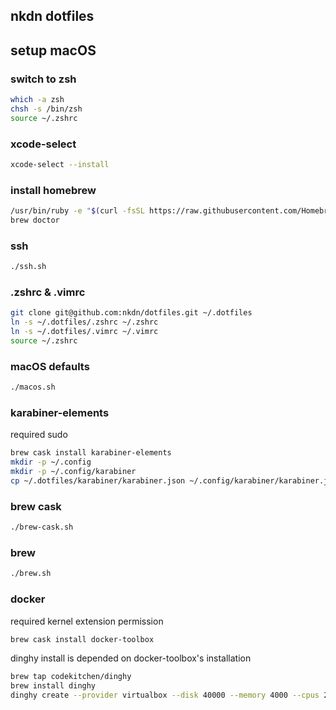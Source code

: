 ## nkdn dotfiles

## setup macOS

### switch to zsh

```bash
which -a zsh
chsh -s /bin/zsh
source ~/.zshrc
```

### xcode-select

```bash
xcode-select --install
```

### install homebrew

```bash
/usr/bin/ruby -e "$(curl -fsSL https://raw.githubusercontent.com/Homebrew/install/master/install)"
brew doctor
```

### ssh

```bash
./ssh.sh
```

### .zshrc & .vimrc

```bash
git clone git@github.com:nkdn/dotfiles.git ~/.dotfiles
ln -s ~/.dotfiles/.zshrc ~/.zshrc
ln -s ~/.dotfiles/.vimrc ~/.vimrc
source ~/.zshrc
```

### macOS defaults

```bash
./macos.sh
```

### karabiner-elements

required sudo

```bash
brew cask install karabiner-elements
mkdir -p ~/.config
mkdir -p ~/.config/karabiner
cp ~/.dotfiles/karabiner/karabiner.json ~/.config/karabiner/karabiner.json
```

### brew cask

```bash
./brew-cask.sh
```

### brew

```bash
./brew.sh
```

### docker

required kernel extension permission

```bash
brew cask install docker-toolbox
```

dinghy install is depended on docker-toolbox's installation

```bash
brew tap codekitchen/dinghy
brew install dinghy
dinghy create --provider virtualbox --disk 40000 --memory 4000 --cpus 2
```
